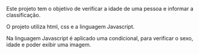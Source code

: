 Este projeto tem o objetivo de verificar a idade de uma pessoa e informar a classificação.

O projeto utiliza html, css e a linguagem Javascript.

Na linguagem Javascript é aplicado uma condicional, para verificar o sexo, idade e poder exibir uma imagem.
